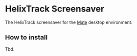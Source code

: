 # HelixTrack Screensaver

The HelixTrack screensaver for the [Mate](https://mate-desktop.org/) desktop environment.

## How to install

Tbd.
